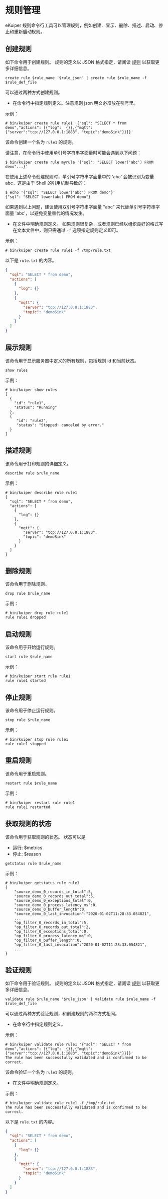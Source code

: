 # 规则管理

eKuiper 规则命令行工具可以管理规则，例如创建、显示、删除、描述、启动、停止和重新启动规则。

## 创建规则

如下命令用于创建规则。 规则的定义以 JSON 格式指定，请阅读 [规则](../../guide/rules/overview.md) 以获取更多详细信息。

```shell
create rule $rule_name '$rule_json' | create rule $rule_name -f $rule_def_file
```

可以通过两种方式创建规则。

- 在命令行中指定规则定义。注意规则 json 明文必须放在引号里。

示例：

```shell
# bin/kuiper create rule rule1 '{"sql": "SELECT * from demo","actions": [{"log":  {}},{"mqtt":  {"server":"tcp://127.0.0.1:1883", "topic":"demoSink"}}]}'
```

该命令创建一个名为 `rule1` 的规则。

请注意，在命令行中使用单引号字符串字面量时可能会遇到以下问题：

```text
$ bin/kuiper create rule myrule '{"sql": "SELECT lower('abc') FROM demo"...}'
```

在使用上述命令创建规则时，单引号字符串字面量中的 'abc' 会被识别为变量 abc，这是由于 Shell 的引用机制导致的：

```text
$ echo '{"sql": "SELECT lower('abc') FROM demo"}'
{"sql": "SELECT lower(abc) FROM demo"}
```

如果遇到以上问题，建议使用双引号字符串字面量 "abc" 来代替单引号字符串字面量 'abc'，以避免变量替代的情况发生。

- 在文件中明确规则定义。 如果规则很复杂，或者规则已经以组织良好的格式写在文本文件中，则只需通过 `-f` 选项指定规则定义即可。

示例：

```shell
# bin/kuiper create rule rule1 -f /tmp/rule.txt
```

以下是 `rule.txt` 的内容。

```json
{
  "sql": "SELECT * from demo",
  "actions": [
    {
      "log": {}
    },
    {
      "mqtt": {
        "server": "tcp://127.0.0.1:1883",
        "topic": "demoSink"
      }
    }
  ]
}
```

## 展示规则

该命令用于显示服务器中定义的所有规则，包括规则 id 和当前状态。

```shell
show rules
```

示例：

```shell
# bin/kuiper show rules
[
  {
    "id": "rule1",
    "status": "Running"
  },
  {
     "id": "rule2",
     "status": "Stopped: canceled by error."
  }
]
```

## 描述规则

该命令用于打印规则的详细定义。

```shell
describe rule $rule_name
```

示例：

```shell
# bin/kuiper describe rule rule1
{
  "sql": "SELECT * from demo",
  "actions": [
    {
      "log": {}
    },
    {
      "mqtt": {
        "server": "tcp://127.0.0.1:1883",
        "topic": "demoSink"
      }
    }
  ]
}
```

## 删除规则

该命令用于删除规则。

```shell
drop rule $rule_name
```

示例：

```shell
# bin/kuiper drop rule rule1
rule rule1 dropped
```

## 启动规则

该命令用于开始运行规则。

```shell
start rule $rule_name
```

示例：

```shell
# bin/kuiper start rule rule1
rule rule1 started
```

## 停止规则

该命令用于停止运行规则。

```shell
stop rule $rule_name
```

示例：

```shell
# bin/kuiper stop rule rule1
rule rule1 stopped
```

## 重启规则

该命令用于重启规则。

```shell
restart rule $rule_name
```

示例：

```shell
# bin/kuiper restart rule rule1
rule rule1 restarted
```

## 获取规则的状态

该命令用于获取规则的状态。 状态可以是

- 运行: $metrics
- 停止: $reason

```shell
getstatus rule $rule_name
```

示例：

```shell
# bin/kuiper getstatus rule rule1
{
    "source_demo_0_records_in_total":5,
    "source_demo_0_records_out_total":5,
    "source_demo_0_exceptions_total":0,
    "source_demo_0_process_latency_ms":0,
    "source_demo_0_buffer_length":0,
    "source_demo_0_last_invocation":"2020-01-02T11:28:33.054821",
    ...
    "op_filter_0_records_in_total":5,
    "op_filter_0_records_out_total":2,
    "op_filter_0_exceptions_total":0,
    "op_filter_0_process_latency_ms":0,
    "op_filter_0_buffer_length":0,
    "op_filter_0_last_invocation":"2020-01-02T11:28:33.054821",
    ...
}
```

## 验证规则

如下命令用于验证规则。 规则的定义以 JSON 格式指定，请阅读 [规则](../../guide/rules/overview.md) 以获取更多详细信息。

```shell
validate rule $rule_name '$rule_json' | validate rule $rule_name -f $rule_def_file
```

可以通过两种方式验证规则，和创建规则的两种方式相同。

- 在命令行中指定规则定义。

示例：

```shell
# bin/kuiper validate rule rule1 '{"sql": "SELECT * from demo","actions": [{"log":  {}},{"mqtt":  {"server":"tcp://127.0.0.1:1883", "topic":"demoSink"}}]}'
The rule has been successfully validated and is confirmed to be correct.
```

该命令验证一个名为 `rule1` 的规则。

- 在文件中明确规则定义。

示例：

```shell
# bin/kuiper validate rule rule1 -f /tmp/rule.txt
The rule has been successfully validated and is confirmed to be correct.
```

以下是 `rule.txt` 的内容。

```json
{
  "sql": "SELECT * from demo",
  "actions": [
    {
      "log": {}
    },
    {
      "mqtt": {
        "server": "tcp://127.0.0.1:1883",
        "topic": "demoSink"
      }
    }
  ]
}
```
